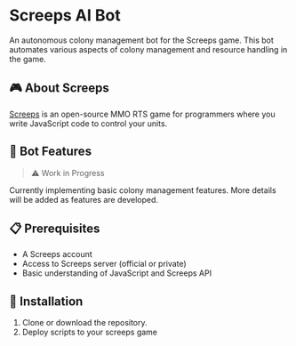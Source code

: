 # Screeps AI Bot

An autonomous colony management bot for the Screeps game. This bot automates various aspects of colony management and resource handling in the game.

## 🎮 About Screeps

[Screeps](https://screeps.com/) is an open-source MMO RTS game for programmers where you write JavaScript code to control your units.

## 🤖 Bot Features

> ⚠️ Work in Progress

Currently implementing basic colony management features. More details will be added as features are developed.

## 📋 Prerequisites

- A Screeps account
- Access to Screeps server (official or private)
- Basic understanding of JavaScript and Screeps API

## 🚀 Installation

1. Clone or download the repository.
2. Deploy scripts to your screeps game 